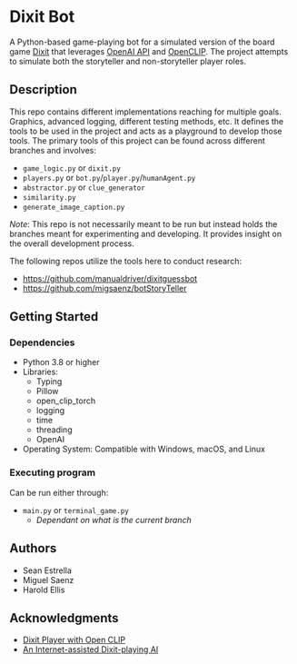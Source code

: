 # Dixit Bot

A Python-based game-playing bot for a simulated version of the board game [Dixit](https://en.wikipedia.org/wiki/Dixit_(board_game)) that leverages [OpenAI API](https://platform.openai.com/docs) and [OpenCLIP](https://github.com/mlfoundations/open_clip). The project attempts to simulate both the storyteller and non-storyteller player roles. 

## Description

This repo contains different implementations reaching for multiple goals. Graphics, advanced logging, different testing methods, etc. It defines the tools to be used in the project and acts as a playground to develop those tools. The primary tools of this project can be found across different branches and involves:
* `game_logic.py` or `dixit.py`
* `players.py` or `bot.py`/`player.py`/`humanAgent.py`
* `abstractor.py` or `clue_generator`
* `similarity.py`
* `generate_image_caption.py`

*Note*: This repo is not necessarily meant to be run but instead holds the branches meant for experimenting and developing. It provides insight on the overall development process.

The following repos utilize the tools here to conduct research:
* https://github.com/manualdriver/dixitguessbot
* https://github.com/migsaenz/botStoryTeller

## Getting Started

### Dependencies

* Python 3.8 or higher
* Libraries:
    * Typing
    * Pillow
    * open_clip_torch
    * logging
    * time
    * threading
    * OpenAI
* Operating System: Compatible with Windows, macOS, and Linux

### Executing program

Can be run either through:

* `main.py` or `terminal_game.py`  
    * *Dependant on what is the current branch*

## Authors

* Sean Estrella
* Miguel Saenz
* Harold Ellis

## Acknowledgments

* [Dixit Player with Open CLIP](https://www.scirp.org/pdf/jdaip_2023112814012413.pdf)
* [An Internet-assisted Dixit-playing AI](https://dl.acm.org/doi/pdf/10.1145/3555858.3555863)
